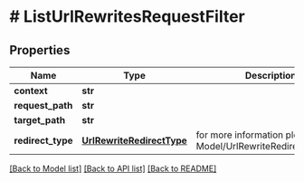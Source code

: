 # # ListUrlRewritesRequestFilter


## Properties 


Name | Type | Description | Notes
------------ | ------------- | ------------- | -------------
**context**| **str** |   | [optional]
**request_path**| **str** |   | [optional]
**target_path**| **str** |   | [optional]
**redirect_type**| [**UrlRewriteRedirectType**](UrlRewriteRedirectType.md) |  for more information please, see Model/UrlRewriteRedirectType.php  | [optional]


[[Back to Model list]](../../README.md#models) [[Back to API list]](../../README.md#endpoints) [[Back to README]](../../README.md)

